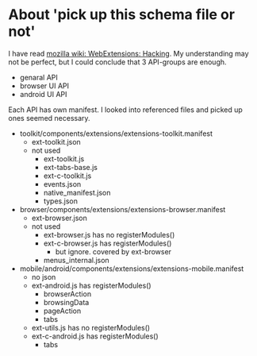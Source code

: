 # About 'pick up this schema file or not'

I have read [mozilla wiki: WebExtensions: Hacking](https://wiki.mozilla.org/WebExtensions/Hacking).
My understanding may not be perfect, but I could conclude that 3 API-groups are enough.
 * genaral API
 * browser UI API
 * android UI API

Each API has own manifest. 
I looked into referenced files and picked up ones seemed necessary.
 * toolkit/components/extensions/extensions-toolkit.manifest
   * ext-toolkit.json
   * not used
     * ext-toolkit.js
     * ext-tabs-base.js
     * ext-c-toolkit.js
     * events.json
     * native_manifest.json
     * types.json
 * browser/components/extensions/extensions-browser.manifest
   * ext-browser.json
   * not used
     * ext-browser.js has no registerModules()
     * ext-c-browser.js has registerModules()
       * but ignore. covered by ext-browser
     * menus_internal.json
 * mobile/android/components/extensions/extensions-mobile.manifest
   * no json
   * ext-android.js has registerModules()
     * browserAction
     * browsingData
     * pageAction
     * tabs
   * ext-utils.js has no registerModules()
   * ext-c-android.js has registerModules()
     * tabs

<!-- vim:expandtab ff=unix fenc=utf-8 sw=2 -->

